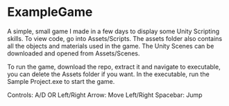 # ExampleGame
A simple, small game I made in a few days to display some Unity Scripting skills.
To view code, go into Assets/Scripts. The assets folder also contains all the objects and materials used
in the game. The Unity Scenes can be downloaded and opened from Assets/Scenes.

To run the game, download the repo, extract it and navigate to executable, you can delete the Assets folder if you want.
In the executable, run the Sample Project.exe to start the game.

Controls:
A/D OR Left/Right Arrow: Move Left/Right
Spacebar: Jump


